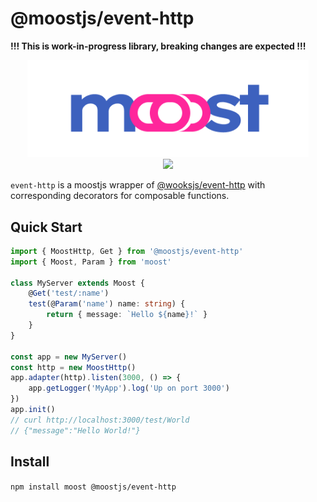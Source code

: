 # @moostjs/event-http

**!!! This is work-in-progress library, breaking changes are expected !!!**

<p align="center">
<img src="../../moost-logo.png" width="450px"><br>
<a  href="https://github.com/moostjs/moostjs/blob/main/LICENSE">
    <img src="https://img.shields.io/badge/License-MIT-green?style=for-the-badge" />
</a>
</p>

`event-http` is a moostjs wrapper of [@wooksjs/event-http](https://github.com/wooksjs/wooksjs/tree/main/packages/event-http) with corresponding decorators for composable functions.

## Quick Start

```ts
import { MoostHttp, Get } from '@moostjs/event-http'
import { Moost, Param } from 'moost'

class MyServer extends Moost {
    @Get('test/:name')
    test(@Param('name') name: string) {
        return { message: `Hello ${name}!` }
    }
}

const app = new MyServer()
const http = new MoostHttp()
app.adapter(http).listen(3000, () => {
    app.getLogger('MyApp').log('Up on port 3000')
})
app.init()
// curl http://localhost:3000/test/World
// {"message":"Hello World!"}
```

## Install

`npm install moost @moostjs/event-http`
